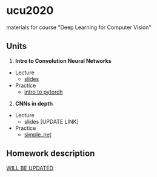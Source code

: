 # ucu2020
materials for course "Deep Learning for Computer Vision"


## Units


1.  **Intro to Convolution Neural Networks**

  - Lecture
    - [slides](https://raw.githubusercontent.com/lyubonko/ucu2020cv/master/assignments/lectures/lecture1_intro.pdf)
  - Practice
    - [intro to pytorch](https://colab.research.google.com/github/lyubonko/ucu2020cv/blob/master/assignments/a1_pytorch.ipynb)
    
2.  **CNNs in depth**

  - Lecture
    - slides [UPDATE LINK]
  - Practice
    - [simple_net](https://colab.research.google.com/github/lyubonko/ucu2020cv/blob/master/assignments/a2_simple_network.ipynb)    
    
## Homework description

[WILL BE UPDATED](https://raw.githubusercontent.com/lyubonko/ucu2020cv/master/assignments/2020_UCU_Deep_Learning_for_Computer_Vision_HOMEWORK.pdf)
